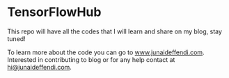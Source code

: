 # TensorFlowHub
This repo will have all the codes that I will learn and share on my blog, stay tuned! 

To learn more about the code you can go to www.junaideffendi.com.
Interested in contributing to blog or for any help contact at hi@junaideffendi.com.


